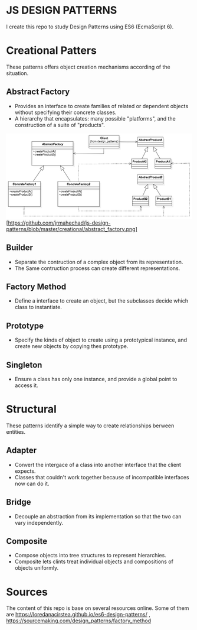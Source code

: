 # JS DESIGN PATTERNS
I create this repo to study Design Patterns using ES6 (EcmaScript 6).

# Creational Patters
These patterns offers object creation mechanisms according of the situation.

## Abstract Factory

- Provides an interface to create families of related or dependent objects without specifying their concrete classes.
- A hierarchy that encapsulates: many possible "platforms", and the construction of a suite of "products".


![alt text](https://github.com/jrmahechad/js-design-patterns/blob/master/creational/abstract_factory.png)
[https://github.com/jrmahechad/js-design-patterns/blob/master/creational/abstract_factory.png]

## Builder

- Separate the contruction of a complex object from its representation.
- The Same contruction process can create different representations.

## Factory Method

- Define a interface to create an object, but the subclasses decide which class to instantiate.

## Prototype

- Specify the kinds of object to create using a prototypical instance, and create new objects by copying thes prototype.

## Singleton

- Ensure a class has only one instance, and provide a global point to access it.

# Structural

These patterns identify a simple way to create relationships berween entities.

## Adapter

- Convert the intergace of a class into another interface that the client expects.
- Classes that couldn't work together because of incompatible interfaces now can do it.

## Bridge 

- Decouple an abstraction from its implementation so that the two can vary independently.

## Composite

- Compose objects into tree structures to represent hierarchies.
- Composite lets clints treat individual objects and compositions of objects uniformly.

# Sources
The content of this repo is base on several resources online.
Some of them are https://loredanacirstea.github.io/es6-design-patterns/ , https://sourcemaking.com/design_patterns/factory_method

